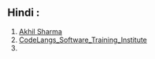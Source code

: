 ## Hindi :
1. [ Akhil Sharma ](https://www.youtube.com/@AkhilSharmaTech/playlists)
2. [ CodeLangs_Software_Training_Institute ](https://www.youtube.com/@codelangs/playlists)
3. 